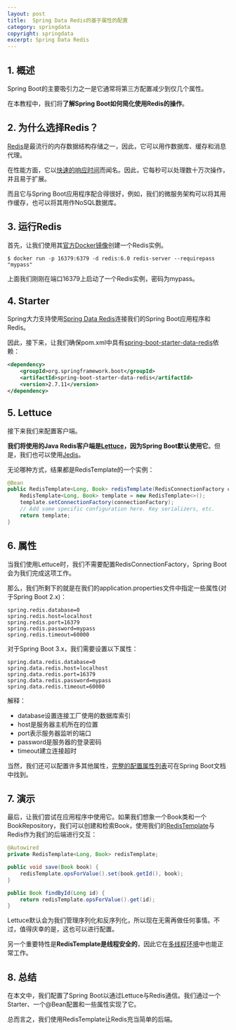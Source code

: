 ```yaml
---
layout: post
title:  Spring Data Redis的基于属性的配置
category: springdata
copyright: springdata
excerpt: Spring Data Redis
---
```


## 1. 概述

Spring Boot的主要吸引力之一是它通常将第三方配置减少到仅几个属性。

在本教程中，我们将**了解Spring Boot如何简化使用Redis的操作**。

## 2. 为什么选择Redis？

[Redis](https://redis.io/)是最流行的内存数据结构存储之一，因此，它可以用作数据库、缓存和消息代理。

在性能方面，它以[快速的响应时间](https://redis.io/topics/benchmarks)而闻名。因此，它每秒可以处理数十万次操作，并且易于扩展。

而且它与Spring Boot应用程序配合得很好，例如，我们的微服务架构可以将其用作缓存，也可以将其用作NoSQL数据库。

## 3. 运行Redis

首先，让我们使用其[官方Docker镜像](https://hub.docker.com/_/redis/)创建一个Redis实例。

```shell
$ docker run -p 16379:6379 -d redis:6.0 redis-server --requirepass "mypass"
```

上面我们刚刚在端口16379上启动了一个Redis实例，密码为mypass。

## 4. Starter

Spring大力支持使用[Spring Data Redis](https://www.baeldung.com/spring-data-redis-tutorial)连接我们的Spring Boot应用程序和Redis。

因此，接下来，让我们确保pom.xml中具有[spring-boot-starter-data-redis](https://mvnrepository.com/artifact/org.springframework.boot/spring-boot-starter-data-redis)依赖：

```xml
<dependency>
    <groupId>org.springframework.boot</groupId>
    <artifactId>spring-boot-starter-data-redis</artifactId>
    <version>2.7.11</version>    
</dependency>
```

## 5. Lettuce

接下来我们来配置客户端。

**我们将使用的Java Redis客户端是[Lettuce](https://www.baeldung.com/java-redis-lettuce)，因为Spring Boot默认使用它**。但是，我们也可以使用[Jedis](https://www.baeldung.com/jedis-java-redis-client-library)。

无论哪种方式，结果都是RedisTemplate的一个实例：

```java
@Bean
public RedisTemplate<Long, Book> redisTemplate(RedisConnectionFactory connectionFactory) {
    RedisTemplate<Long, Book> template = new RedisTemplate<>();
    template.setConnectionFactory(connectionFactory);
    // Add some specific configuration here. Key serializers, etc.
    return template;
}
```

## 6. 属性

当我们使用Lettuce时，我们不需要配置RedisConnectionFactory，Spring Boot会为我们完成这项工作。

那么，我们所剩下的就是在我们的application.properties文件中指定一些属性(对于Spring Boot 2.x)：

```properties
spring.redis.database=0
spring.redis.host=localhost
spring.redis.port=16379
spring.redis.password=mypass
spring.redis.timeout=60000
```

对于Spring Boot 3.x，我们需要设置以下属性：

```properties
spring.data.redis.database=0
spring.data.redis.host=localhost
spring.data.redis.port=16379
spring.data.redis.password=mypass
spring.data.redis.timeout=60000
```

解释：

- database设置连接工厂使用的数据库索引
- host是服务器主机所在的位置
- port表示服务器监听的端口
- password是服务器的登录密码
- timeout建立连接超时

当然，我们还可以配置许多其他属性，[完整的配置属性列表](https://docs.spring.io/spring-boot/docs/current/reference/htmlsingle/#data-properties)可在Spring Boot文档中找到。

## 7. 演示

最后，让我们尝试在应用程序中使用它。如果我们想象一个Book类和一个BookRepository，我们可以创建和检索Book，使用我们的[RedisTemplate](https://docs.spring.io/spring-data/redis/docs/current/api/org/springframework/data/redis/core/RedisTemplate.html)与Redis作为我们的后端进行交互：

```java
@Autowired
private RedisTemplate<Long, Book> redisTemplate;

public void save(Book book) {
    redisTemplate.opsForValue().set(book.getId(), book);
}

public Book findById(Long id) {
    return redisTemplate.opsForValue().get(id);
}
```

Lettuce默认会为我们管理序列化和反序列化，所以现在无需再做任何事情。不过，值得庆幸的是，这也可以进行配置。

另一个重要特性是**RedisTemplate是线程安全的**，因此它在[多线程环境](https://www.baeldung.com/java-thread-safety)中也能正常工作。

## 8. 总结

在本文中，我们配置了Spring Boot以通过Lettuce与Redis通信。我们通过一个Starter、一个@Bean配置和一些属性实现了它。

总而言之，我们使用RedisTemplate让Redis充当简单的后端。